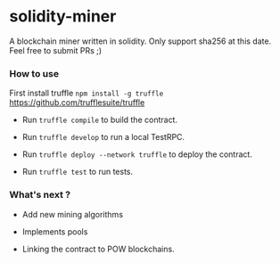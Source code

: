 # solidity-miner

A blockchain miner written in solidity. Only support sha256 at this date.  
Feel free to submit PRs ;)

### How to use

First install truffle `npm install -g truffle`
https://github.com/trufflesuite/truffle

 + Run `truffle compile` to build the contract.

 + Run `truffle develop` to run a local TestRPC.

 + Run `truffle deploy --network truffle` to deploy the contract.

 + Run `truffle test` to run tests.

### What's next ?

 + Add new mining algorithms

 + Implements pools

 + Linking the contract to POW blockchains.
